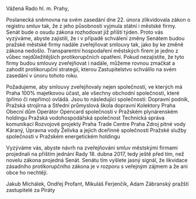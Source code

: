 Vážená Rado hl. m. Prahy,

Poslanecká sněmovna na svém zasedání dne 22. února zlikvidovala zákon o registru smluv tak, že z jeho působnosti vyjmula státní i městské firmy. Senát bude o osudu zákona rozhodovat již příští týden. Proto vás vyzýváme, abyste zajistili, že i v případě schválení změny Senátem budou pražské městské firmy nadále zveřejňovat smlouvy tak, jako by ke změně zákona nedošlo. Transparentní hospodaření městských firem je jedno z vůbec nejdůležitějších protikorupčních opatření. Pokud nezajistíte, že tyto firmy budou smlouvy zveřejňovat i nadále, můžeme rovnou zmačkat a zahodit protikorupční strategii, kterou Zastupitelstvo schválilo na svém zasedání v únoru tohoto roku.

Požadujeme, aby smlouvy zveřejňovaly nejen společnosti, ve kterých má Praha 100% majetkovou účast, ale všechny obchodní společnosti, které (přímo či nepřímo) ovládá. Jsou to následující společnosti:
Dopravní podnik, Pražská strojírna a Střední průmyslová škola dopravní 
Kolektory Praha
Obecní dům
Operátor Opencard
společnosti v Pražském plynárenském holdingu
Pražská vodohospodářská společnost
Technická správa komunikací
Rozvojové projekty Praha
Trade Centre Praha
Zdroj pitné vody Káraný, Úpravna vody Želivka a jejich dceřinné společnosti
Pražské služby
společnosti v Pražském energetickém holdingu

Vyzýváme vás, abyste návrh na zveřejňování smluv městskými firmami projednali na příštím jednání Rady 18. dubna 2017, tedy ještě před tím, než novelu zákona projedná Senát. Senátu tím vyšlete jasný signál, že likvidace zásadního protikorupčního zákona je v rozporu s veřejným zájmem a že ani obce ho nechtějí.

Jakub Michálek, Ondřej Profant, Mikuláš Ferjenčík, Adam Zábranský
pražští zastupitelé za Piráty
